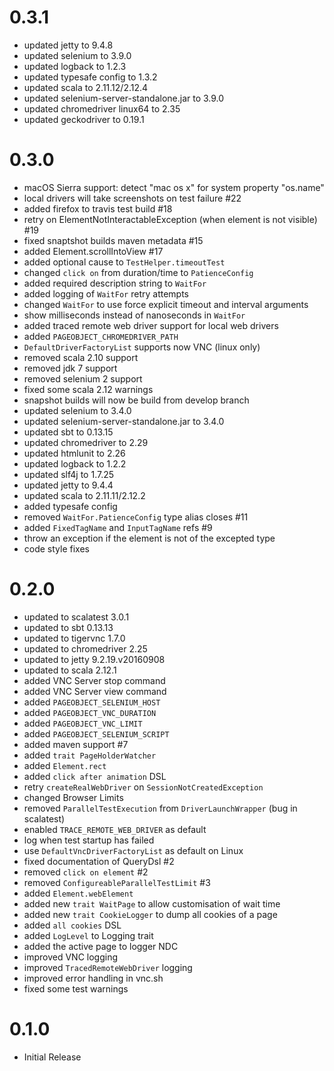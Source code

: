 # 0.3.1
* updated jetty to 9.4.8
* updated selenium to 3.9.0
* updated logback to 1.2.3
* updated typesafe config to 1.3.2
* updated scala to 2.11.12/2.12.4
* updated selenium-server-standalone.jar to 3.9.0
* updated chromedriver linux64 to 2.35
* updated geckodriver to 0.19.1
# 0.3.0
* macOS Sierra support: detect "mac os x" for system property "os.name"
* local drivers will take screenshots on test failure #22
* added firefox to travis test build #18
* retry on ElementNotInteractableException (when element is not visible) #19
* fixed snaptshot builds maven metadata #15
* added Element.scrollIntoView #17
* added optional cause to `TestHelper.timeoutTest`
* changed `click on` from duration/time to `PatienceConfig`
* added required description string to `WaitFor`
* added logging of `WaitFor` retry attempts
* changed `WaitFor` to use force explicit timeout and interval arguments
* show milliseconds instead of nanoseconds in `WaitFor`
* added traced remote web driver support for local web drivers
* added `PAGEOBJECT_CHROMEDRIVER_PATH`
* `DefaultDriverFactoryList` supports now VNC (linux only)
* removed scala 2.10 support
* removed jdk 7 support
* removed selenium 2 support
* fixed some scala 2.12 warnings
* snapshot builds will now be build from develop branch
* updated selenium to 3.4.0
* updated selenium-server-standalone.jar to 3.4.0
* updated sbt to 0.13.15
* updated chromedriver to 2.29
* updated htmlunit to 2.26
* updated logback to 1.2.2
* updated slf4j to 1.7.25
* updated jetty to 9.4.4
* updated scala to 2.11.11/2.12.2
* added typesafe config
* removed `WaitFor.PatienceConfig` type alias closes #11
* added `FixedTagName` and `InputTagName` refs #9
* throw an exception if the element is not of the excepted type
* code style fixes

# 0.2.0
* updated to scalatest 3.0.1
* updated to sbt 0.13.13
* updated to tigervnc 1.7.0
* updated to chromedriver 2.25
* updated to jetty 9.2.19.v20160908
* updated to scala 2.12.1
* added VNC Server stop command
* added VNC Server view command
* added `PAGEOBJECT_SELENIUM_HOST`
* added `PAGEOBJECT_VNC_DURATION`
* added `PAGEOBJECT_VNC_LIMIT`
* added `PAGEOBJECT_SELENIUM_SCRIPT`
* added maven support #7
* added `trait PageHolderWatcher`
* added `Element.rect`
* added `click after animation` DSL
* retry `createRealWebDriver` on `SessionNotCreatedException`
* changed Browser Limits
* removed `ParallelTestExecution` from `DriverLaunchWrapper` (bug in scalatest)
* enabled `TRACE_REMOTE_WEB_DRIVER` as default
* log when test startup has failed
* use `DefaultVncDriverFactoryList` as default on Linux
* fixed documentation of QueryDsl #2
* removed `click on element` #2
* removed `ConfigureableParallelTestLimit` #3
* added `Element.webElement`
* added new `trait WaitPage` to allow customisation of wait time
* added new `trait CookieLogger` to dump all cookies of a page
* added `all cookies` DSL
* added `LogLevel` to Logging trait
* added the active page to logger NDC
* improved VNC logging
* improved `TracedRemoteWebDriver` logging
* improved error handling in vnc.sh
* fixed some test warnings

# 0.1.0
* Initial Release
